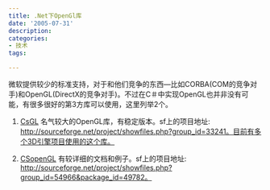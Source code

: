 ```yaml
---
title: .Net下OpenGl库
date: '2005-07-31'
description:
categories:
- 技术
tags:

---
```


微软提供较少的标准支持，对于和他们竞争的东西—比如CORBA(COM的竞争对手)和OpenGL(DirectX的竞争对手)。不过在C＃中实现OpenGL也并非没有可能，有很多很好的第3方库可以使用，这里列举2个。

1. [CsGL](http://csgl.sourceforge.net/index.html)
名气较大的OpenGL库，有稳定版本。sf上的项目地址: http://sourceforge.net/project/showfiles.php?group_id=33241。目前有多个3D引擎项目使用的这个库。

2. [CSopenGL](http://www.ia.hiof.no/gb/ptools/csharp/p-csharp.html)
有较详细的文档和例子。sf上的项目地址: http://sourceforge.net/project/showfiles.php?group_id=54966&package_id=49782。
